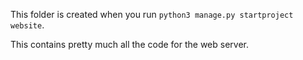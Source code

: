 This folder is created when you run `python3 manage.py startproject website`.

This contains pretty much all the code for the web server.
